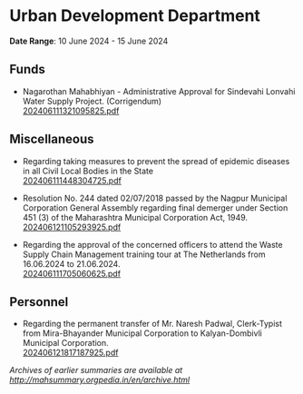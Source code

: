 # Urban Development Department

**Date Range**: 10 June 2024 - 15 June 2024


## Funds
- Nagarothan Mahabhiyan - Administrative Approval for Sindevahi Lonvahi Water Supply Project. (Corrigendum)\
  [202406111321095825.pdf](https://gr.maharashtra.gov.in/Site/Upload/Government%20Resolutions/English/202406111321095825.pdf)

## Miscellaneous
- Regarding taking measures to prevent the spread of epidemic diseases in all Civil Local Bodies in the State\
  [202406111448304725.pdf](https://gr.maharashtra.gov.in/Site/Upload/Government%20Resolutions/English/202406111448304725.pdf)

- Resolution No. 244 dated 02/07/2018 passed by the Nagpur Municipal Corporation General Assembly regarding final demerger under Section 451 (3) of the Maharashtra Municipal Corporation Act, 1949.\
  [202406121105293925.pdf](https://gr.maharashtra.gov.in/Site/Upload/Government%20Resolutions/English/202406121105293925.pdf)

- Regarding the approval of the concerned officers to attend the Waste Supply Chain Management training tour at The Netherlands from 16.06.2024 to 21.06.2024.\
  [202406111705060625.pdf](https://gr.maharashtra.gov.in/Site/Upload/Government%20Resolutions/English/202406111705060625.pdf)

## Personnel
- Regarding the permanent transfer of Mr. Naresh Padwal, Clerk-Typist from Mira-Bhayander Municipal Corporation to Kalyan-Dombivli Municipal Corporation.\
  [202406121817187925.pdf](https://gr.maharashtra.gov.in/Site/Upload/Government%20Resolutions/English/202406121817187925.pdf)


*Archives of earlier summaries are available at http://mahsummary.orgpedia.in/en/archive.html*